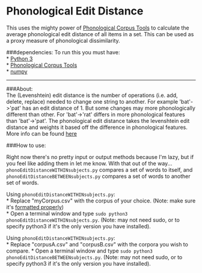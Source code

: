 # Phonological Edit Distance
This uses the mighty power of [Phonological Corpus Tools](http://phonologicalcorpustools.github.io/CorpusTools/) to calculate the average phonological edit distance of all items in a set. This can be used as a proxy measure of phonological dissimilarity.

###dependencies:
To run this you must have:  
    * [Python 3](https://www.python.org/download/releases/3.0/)  
    * [Phonological Corpus Tools](http://phonologicalcorpustools.github.io/CorpusTools/)  
    * [numpy](http://www.numpy.org/)  
    
------------------------------------------------------------

###About:  
The (Levenshtein) edit distance is the number of operations (i.e. add, delete, replace) needed to change one string to another. For example 'bat'->'pat' has an edit distance of 1. But some changes may more phonologically different than other. For 'bat'->'rat' differs in more phonological features than 'bat'->'pat'. The phonological edit distance takes the levenshtein edit distance and weights it based off the difference in phonological features. More info can be found [here](http://corpustools.readthedocs.io/en/latest/string_similarity.html#phonological-edit-distance)

###How to use:  

Right now there's no pretty input or output methods because I'm lazy, but if you feel like adding them in let me know. With that out of the way...  
`phonoEditDistanceWITHINsubjects.py` compares a set of words to itself, and `phonoEditDistanceBETWEENsubjects.py` compares a set of words to another set of words.

Using `phonoEditDistanceWITHINsubjects.py`:  
    * Replace "myCorpus.csv" with the corpus of your choice. (Note: make sure it's [formatted properly](http://corpustools.readthedocs.io/en/latest/loading_corpora.html))  
    * Open a terminal window and type `sudo python3 phonoEditDistanceWITHINsubjects.py`. (Note: may not need sudo, or to specify python3 if it's the only version you have installed).  

Using `phonoEditDistanceWITHINsubjects.py`:  
    * Replace "corpusA.csv" and "corpusB.csv" with the corpora you wish to compare.
    * Open a terminal window and type `sudo python3 phonoEditDistanceBETWEENsubjects.py`. (Note: may not need sudo, or to specify python3 if it's the only version you have installed).